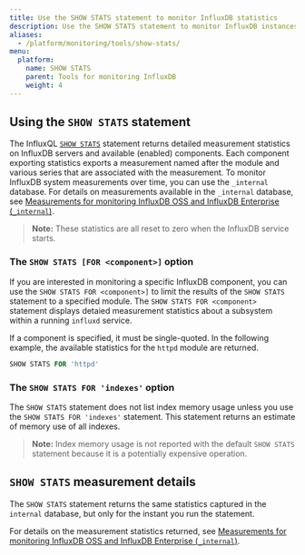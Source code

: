 ```yaml
---
title: Use the SHOW STATS statement to monitor InfluxDB statistics
description: Use the SHOW STATS statement to monitor InfluxDB instances.
aliases:
  - /platform/monitoring/tools/show-stats/
menu:
  platform:
    name: SHOW STATS
    parent: Tools for monitoring InfluxDB
    weight: 4
---
```


## Using the `SHOW STATS` statement

The InfluxQL [`SHOW STATS`](https://docs.influxdata.com/influxdb/v1.6/query_language/spec#show-stats)
statement returns detailed measurement statistics on InfluxDB servers and available (enabled) components.
Each component exporting statistics exports a measurement named after the module and various series that are associated with the measurement.
To monitor InfluxDB system measurements over time, you can use the `_internal` database.
For details on measurements available in the `_internal` database, see [Measurements for monitoring InfluxDB OSS and InfluxDB Enterprise (`_internal`)](/platform/monitoring/influxdata-platform/tools/measurements-internal/).

> **Note:** These statistics are all reset to zero when the InfluxDB service starts.

### The `SHOW STATS [FOR <component>]` option

If you are interested in monitoring a specific InfluxDB component, you can use the `SHOW STATS FOR <component>]` to limit the results of the `SHOW STATS` statement to a specified module. The `SHOW STATS FOR <component>` statement displays detaied measurement statistics about a subsystem within a running `influxd` service.

If a component is specified, it must be single-quoted. In the following example, the available statistics for the `httpd` module are returned.

```sql
SHOW STATS FOR 'httpd'
```

### The `SHOW STATS FOR 'indexes'` option

The  `SHOW STATS` statement does not list index memory usage unless you use the `SHOW STATS FOR 'indexes'` statement. This statement returns an estimate of memory use of all indexes.

> **Note:** Index memory usage is not reported with the default `SHOW STATS` statement because it is a potentially expensive operation.

## `SHOW STATS` measurement details

The `SHOW STATS` statement returns the same statistics captured in the `internal` database, but only for the instant you run the statement.

For details on the measurement statistics returned, see [Measurements for monitoring InfluxDB OSS and InfluxDB Enterprise (`_internal`)](/platform/monitoring/influxdata-platform/tools/measurements-internal/).
